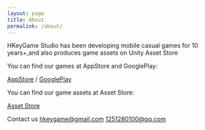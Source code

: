 ```yaml
---
layout: page
title: About
permalink: /about/
---
```


HKeyGame Studio has been developing mobile casual games for 10 years+,and also produces game assets on Unity Asset Store

You can find our games at AppStore and GooglePlay:

[AppStore](https://apps.apple.com/cn/developer/id910536182?see-all=i-phonei-pad-apps) /
[GooglePlay](https://play.google.com/store/apps/developer?id=HKeyGame)

You can find our game assets at Asset Store:

[Asset Store](https://assetstore.unity.com/publishers/5594)

Contact us
hkeygame@gmail.com
1251280100@qq.com


